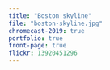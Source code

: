 ```yaml
---
title: "Boston skyline"
file: "boston-skyline.jpg"
chromecast-2019: true
portfolio: true
front-page: true
flickr: 13920451296
---
```

